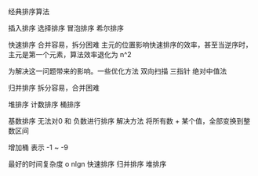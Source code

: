经典排序算法

插入排序
选择排序
冒泡排序
希尔排序


快速排序
合并容易，拆分困难
主元的位置影响快速排序的效率，甚至当逆序时，主元是第一个元素，算法效率退化为 n^2

为解决这一问题带来的影响。一些优化方法
双向扫描
三指针
绝对中值法

归并排序
拆分容易，合并困难


堆排序
计数排序
桶排序


基数排序
无法对0 和 负数进行排序
解决方法
将所有数 + 某个值，全部变换到整数区间

增加桶 表示 -1 ~ -9


最好的时间复杂度 o nlgn
快速排序
归并排序
堆排序

